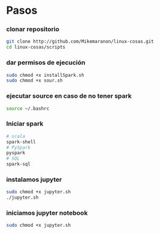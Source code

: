 # Pasos
### clonar repositorio
``` bash
git clone http://github.com/Mikemaranon/linux-cosas.git
cd linux-cosas/scripts
```
### dar permisos de ejecución
``` bash
sudo chmod +x installSpark.sh
sudo chmod +x sour.sh
```
### ejecutar source en caso de no tener spark
``` bash
source ~/.bashrc
```
### Iniciar spark
``` bash
# scala
spark-shell
# PySpark
pyspark
# SQL
spark-sql
```
### instalamos jupyter
``` bash
sudo chmod +x jupyter.sh
./jupyter.sh
```
### iniciamos jupyter notebook
``` bash
sudo chmod +x jupyter.sh
```
